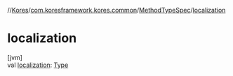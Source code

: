 //[Kores](../../../index.md)/[com.koresframework.kores.common](../index.md)/[MethodTypeSpec](index.md)/[localization](localization.md)

# localization

[jvm]\
val [localization](localization.md): [Type](https://docs.oracle.com/javase/8/docs/api/java/lang/reflect/Type.html)
